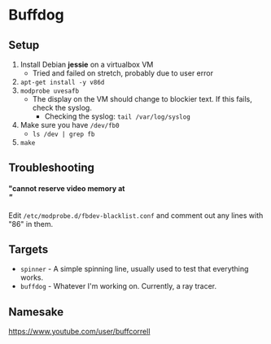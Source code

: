 # Buffdog

## Setup

1. Install Debian **jessie** on a virtualbox VM
    * Tried and failed on stretch, probably due to user error
2. `apt-get install -y v86d`
3. `modprobe uvesafb`
    * The display on the VM should change to blockier text.  If this fails, check the syslog.
        * Checking the syslog: `tail /var/log/syslog`
4. Make sure you have `/dev/fb0`
    * `ls /dev | grep fb`
5. `make`

## Troubleshooting

#### "cannot reserve video memory at <address>"

Edit `/etc/modprobe.d/fbdev-blacklist.conf` and comment out any lines with "86" in them.

## Targets
* `spinner` - A simple spinning line, usually used to test that everything works.
* `buffdog` - Whatever I'm working on.  Currently, a ray tracer.

## Namesake

https://www.youtube.com/user/buffcorrell
